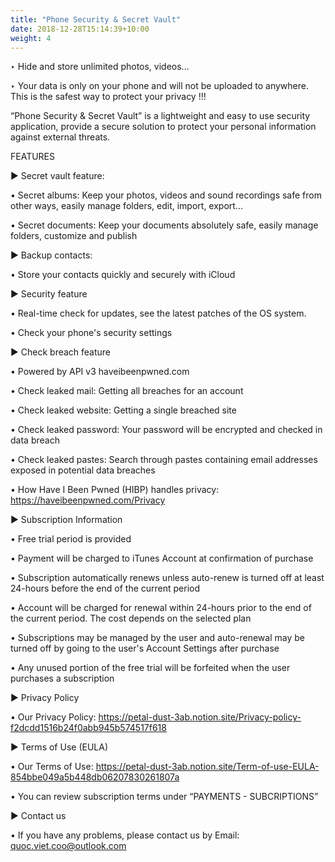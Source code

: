 ```yaml
---
title: "Phone Security & Secret Vault"
date: 2018-12-28T15:14:39+10:00
weight: 4
---
```


‣ Hide and store unlimited photos, videos...

‣ Your data is only on your phone and will not be uploaded to anywhere. This is the safest way to protect your privacy !!!

“Phone Security & Secret Vault” is a lightweight and easy to use security application, provide a secure solution to protect your personal information against external threats.

FEATURES

► Secret vault feature:

• Secret albums: Keep your photos, videos and sound recordings safe from other ways, easily manage folders, edit, import, export…

• Secret documents: Keep your documents absolutely safe, easily manage folders, customize and publish

► Backup contacts:

• Store your contacts quickly and securely with iCloud

► Security feature

• Real-time check for updates, see the latest patches of the OS system.

• Check your phone's security settings

► Check breach feature

• Powered by API v3 haveibeenpwned.com

• Check leaked mail: Getting all breaches for an account

• Check leaked website: Getting a single breached site

• Check leaked password: Your password will be encrypted and checked in data breach

• Check leaked pastes: Search through pastes containing email addresses exposed in potential data breaches

• How Have I Been Pwned (HIBP) handles privacy: https://haveibeenpwned.com/Privacy

► Subscription Information

• Free trial period is provided

• Payment will be charged to iTunes Account at confirmation of purchase

• Subscription automatically renews unless auto-renew is turned off at least 24-hours before the end of the current period

• Account will be charged for renewal within 24-hours prior to the end of the current period. The cost depends on the selected plan

• Subscriptions may be managed by the user and auto-renewal may be turned off by going to the user's Account Settings after purchase

• Any unused portion of the free trial will be forfeited when the user purchases a subscription

► Privacy Policy

• Our Privacy Policy: https://petal-dust-3ab.notion.site/Privacy-policy-f2dcdd1516b24f0abb945b574517f618

► Terms of Use (EULA)

• Our Terms of Use: https://petal-dust-3ab.notion.site/Term-of-use-EULA-854bbe049a5b448db06207830261807a

• You can review subscription terms under “PAYMENTS - SUBCRIPTIONS”

► Contact us

• If you have any problems, please contact us by Email: quoc.viet.coo@outlook.com

